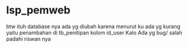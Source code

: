 # lsp_pemweb
btw ituh database nya ada yg diubah karena menurut ku ada yg kurang yaitu penambahan di tb_penitipan kolom id_user
Kalo Ada yg bug/ salah padahi riswan nya
